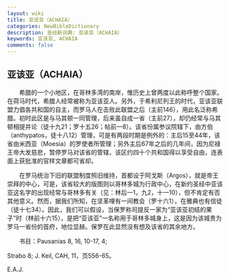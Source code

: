 ```yaml
---
layout: wiki
title: 亚该亚（ACHAIA）
categories: NewBibleDictionary
description: 圣经新词典: 亚该亚（ACHAIA）
keywords: 亚该亚, ACHAIA
comments: false
---
```


## 亚该亚（ACHAIA）

　　希腊的一个小地区，在哥林多湾的南岸，惟历史上曾两度以此称呼整个国家。在荷马时代，希腊人经常被称为亚该亚人。另外，于希利尼列王的时代，亚该亚联盟力倡各共和国的自主，而罗马人在击败此联盟之后（主前146），用此名泛称希腊。初时此区是与马其顿一同管理，后来虽自成一省（主前27），却仍经常与马其顿相提并论（徒十九21；罗十五26；帖前一8）。该省份属参议院辖下，由方伯（anthypatos，徒十八12）管理，可是有两段时期是例外的：主后15至44年，该省由米西亚（Moesia）的罗使者所管理；另外主后67年之后的几年间，因为尼禄王帝大发慈悲，暂停罗马对该省的管辖，该区约四十个共和国得以享受自由，连表面上获批准的官样文章都可省却。

　　在罗马统治下旧的联盟制度照旧维持，首都设于阿戈斯（Argos），就是帝王崇拜的中心，可是，该省较大的版图则以哥林多城为行政中心，在新约圣经中亚该亚这名字的出现经常与哥林多有关（见：林后一1，九2，十一10），但不肯定有否其他意义。然而，据我们所知，在坚革哩有一间教会（罗十六1），在雅典也有信徒（徒十七34）。因此，我们可以假设，当保罗称司提反一家为“亚该亚初结的果子”时（林前十六15），是把“亚该亚”一名称用于哥林多城身上，这是因为该城贵为罗马一省份的首府，地位显赫。保罗在此显然没有想及该省的其余地方。

　　书目：Pausanias 8, 16, 10-17, 4;

Strabo 8; J. Keil, CAH, 11，页556-65。

E.A.J.








